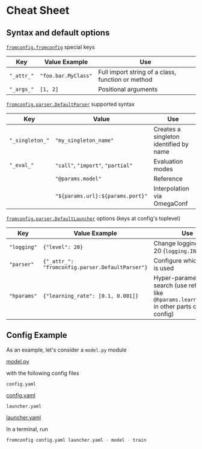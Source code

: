 # Cheat Sheet <!-- {docsify-ignore} -->

## Syntax and default options

[`fromconfig.fromconfig`](usage-reference/fromconfig/) special keys


| Key        | Value Example       | Use                                               |
|------------|---------------------|---------------------------------------------------|
| `"_attr_"` | `"foo.bar.MyClass"` | Full import string of a class, function or method |
| `"_args_"` | `[1, 2]`            | Positional arguments                              |

[`fromconfig.parser.DefaultParser`](usage-reference/parser/) supported syntax

| Key             | Value                             | Use                                    |
|-----------------|-----------------------------------|----------------------------------------|
| `"_singleton_"` | `"my_singleton_name"`             | Creates a singleton identified by name |
| `"_eval_"`      | `"call"`, `"import"`, `"partial"` | Evaluation modes                       |
|                 | `"@params.model"`                 | Reference                              |
|                 | `"${params.url}:${params.port}"`  | Interpolation via OmegaConf            |

[`fromconfig.parser.DefaultLauncher`](usage-reference/launcher/) options (keys at config's toplevel)


| Key         | Value Example                                      | Use                                         |
|-------------|----------------------------------------------------|---------------------------------------------|
| `"logging"` | `{"level": 20}`                                    | Change logging level to 20 (`logging.INFO`) |
| `"parser"`  | `{"_attr_": "fromconfig.parser.DefaultParser"}`    | Configure which parser is used              |
| `"hparams"` | `{"learning_rate": [0.1, 0.001]}`                  | Hyper-parameter search (use references like `@hparams.learning_rate` in other parts of the config)             |


## Config Example

As an example, let's consider a `model.py` module

[model.py](model.py ':include :type=code python')

with the following config files

`config.yaml`

[config.yaml](config.yaml ':include :type=code yaml')

`launcher.yaml`

[launcher.yaml](launcher.yaml ':include :type=code yaml')

In a terminal, run

```bash
fromconfig config.yaml launcher.yaml - model - train
```
